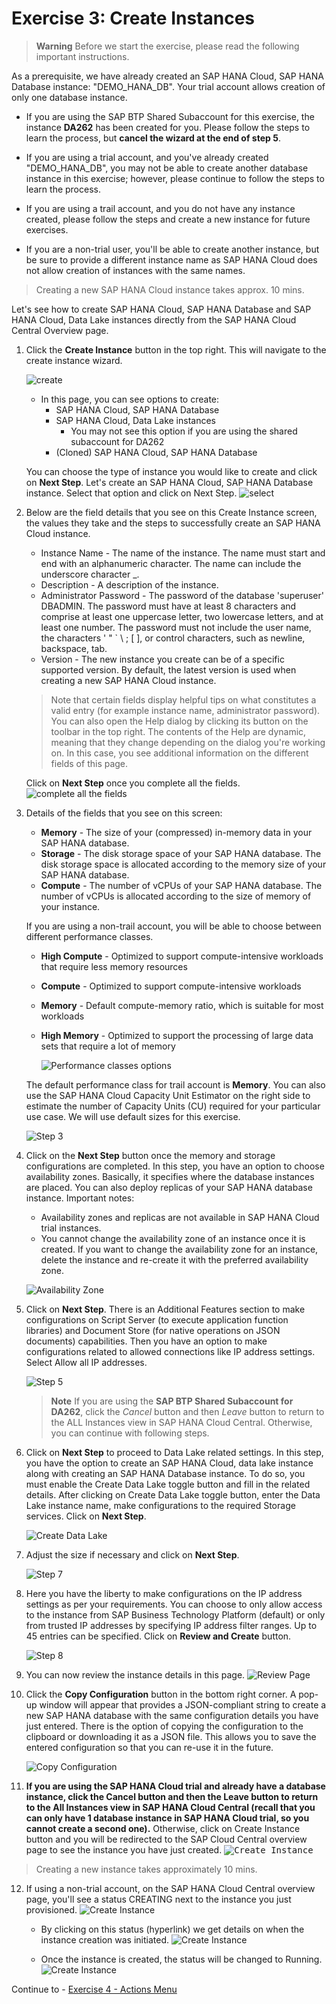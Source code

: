 # Exercise 3: Create Instances

> **Warning**
Before we start the exercise, please read the following important instructions.


As a prerequisite, we have already created an SAP HANA Cloud, SAP HANA Database instance: "DEMO_HANA_DB". Your trial account allows creation of only one database instance. 
* If you are using the SAP BTP Shared Subaccount for this exercise, the instance **DA262** has been created for you. Please follow the steps to learn the process, but **cancel the wizard at the end of step 5**. 

* If you are using a trial account, and you've already created "DEMO_HANA_DB", you may not be able to create another database instance in this exercise; however, please continue to follow the steps to learn the process.

* If you are using a trail account, and you do not have any instance created, please follow the steps and create a new instance for future exercises.

* If you are a non-trial user, you'll be able to create another instance, but be sure to provide a different instance name as SAP HANA Cloud does not allow creation of instances with the same names. 

> Creating a new SAP HANA Cloud instance takes approx. 10 mins.


Let's see how to create SAP HANA Cloud, SAP HANA Database and SAP HANA Cloud, Data Lake instances directly from the SAP HANA Cloud Central Overview page.

1. Click the **Create Instance** button in the top right. This will navigate to the create instance wizard.
   
   ![create](images/1.png)

   * In this page, you can see options to create:
     *  SAP HANA Cloud, SAP HANA Database
     *  SAP HANA Cloud, Data Lake instances 
        *  You may not see this option if you are using the shared subaccount for DA262
     *  (Cloned) SAP HANA Cloud, SAP HANA Database
     
    You can choose the type of instance you would like to create and click on **Next Step**. Let's create an SAP HANA Cloud, SAP HANA Database instance. Select that option and click on Next Step.
    ![select](images/2.png)

2. Below are the field details that you see on this Create Instance screen, the values they take and the steps to successfully create an SAP HANA Cloud instance.

   * Instance Name - The name of the instance. The name must start and end with an alphanumeric character. The name can include the underscore character _.
   * Description - A description of the instance.
   * Administrator Password - The password of the database 'superuser' DBADMIN. The password must have at least 8 characters and comprise at least one uppercase letter, two lowercase letters, and at least one number. The password must not include the user name, the characters ' " ` \ ; [ ], or control characters, such as newline, backspace, tab.
   * Version - The new instance you create can be of a specific supported version. By default, the latest version is used when creating a new SAP HANA Cloud instance.
    > Note that certain fields display helpful tips on what constitutes a valid entry (for example instance name, administrator password). You can also open the Help dialog by clicking its button on the toolbar in the top right. The contents of the Help are dynamic, meaning that they change depending on the dialog you're working on. In this case, you see additional information on the different fields of this page.


    Click on **Next Step** once you complete all the fields.
        ![complete all the fields](images/3.png)

3. Details of the fields that you see on this screen:

    * **Memory** - The size of your (compressed) in-memory data in your SAP HANA database.
    * **Storage** - The disk storage space of your SAP HANA database. The disk storage space is allocated according to the memory size of your SAP HANA database.
    * **Compute** - The number of vCPUs of your SAP HANA database. The number of vCPUs is allocated according to the size of memory of your instance.
  
   If you are using a non-trail account, you will be able to choose between different performance classes.
    * **High Compute** - Optimized to support compute-intensive workloads that require less memory resources
    * **Compute** - Optimized to support compute-intensive workloads
    *  **Memory** - Default compute-memory ratio, which is suitable for most workloads
    *  **High Memory** - Optimized to support the processing of large data sets that require a lot of memory
  
        ![Performance classes options](images/6.png)

   The default performance class for trail account is **Memory**. You can also use the SAP HANA Cloud Capacity Unit Estimator on the right side to estimate the number of Capacity Units (CU) required for your particular use case. We will use default sizes for this exercise.

   ![Step 3](images/4.png)

4. Click on the **Next Step** button once the memory and storage configurations are completed. In this step, you have an option to choose availability zones. Basically, it specifies where the database instances are placed. You can also deploy replicas of your SAP HANA database instance. Important notes:

    * Availability zones and replicas are not available in SAP HANA Cloud trial instances.
    * You cannot change the availability zone of an instance once it is created. If you want to change the availability zone for an instance, delete the instance and re-create it with the preferred availability zone.
    
    ![Availability Zone](images/5.png)

5. Click on **Next Step**. There is an Additional Features section to make configurations on Script Server (to execute application function libraries) and Document Store (for native operations on JSON documents) capabilities. Then you have an option to make configurations related to allowed connections like IP address settings. Select Allow all IP addresses.

    ![Step 5](images/7.png)

   > **Note**
   If you are using the **SAP BTP Shared Subaccount for DA262**, click the *Cancel* button and then *Leave* button to return to the ALL Instances view in SAP HANA Cloud Central. Otherwise, you can continue with following steps.


6. Click on **Next Step** to proceed to Data Lake related settings. In this step, you have the option to create an SAP HANA Cloud, data lake instance along with creating an SAP HANA Database instance. To do so, you must enable the Create Data Lake toggle button and fill in the related details. After clicking on Create Data Lake toggle button, enter the Data Lake instance name, make configurations to the required Storage services. Click on **Next Step**.
    
    ![Create Data Lake](images/8.png)

7. Adjust the size if necessary and click on **Next Step**.
    
    ![Step 7](images/9.png)

8. Here you have the liberty to make configurations on the IP address settings as per your requirements. You can choose to only allow access to the instance from SAP Business Technology Platform (default) or only from trusted IP addresses by specifying IP address filter ranges. Up to 45 entries can be specified. Click on **Review and Create** button.

     ![Step 8](images/10.png)

9. You can now review the instance details in this page.
    ![Review Page](images/11.png)

10. Click the **Copy Configuration** button in the bottom right corner. A pop-up window will appear that provides a JSON-compliant string to create a new SAP HANA database with the same configuration details you have just entered. There is the option of copying the configuration to the clipboard or downloading it as a JSON file. This allows you to save the entered configuration so that you can re-use it in the future.
    
    ![Copy Configuration](images/12.png)

11. **If you are using the SAP HANA Cloud trial and already have a database instance, click the Cancel button and then the Leave button to return to the All Instances view in SAP HANA Cloud Central (recall that you can only have 1 database instance in SAP HANA Cloud trial, so you cannot create a second one).** Otherwise, click on Create Instance button and you will be redirected to the SAP Cloud Central overview page to see the instance you have just created. 
    <kbd>
    ![Create Instance](images/13.png)
    </kbd>
    
> Creating a new instance takes approximately 10 mins.
    
    

12. If using a non-trial account, on the SAP HANA Cloud Central overview page, you'll see a status CREATING next to the instance you just provisioned. 
        ![Create Instance](images/14.png)

    * By clicking on this status (hyperlink) we get details on when the instance creation was initiated. 
     ![Create Instance](images/15.png)
    
    * Once the instance is created, the status will be changed to Running.
    ![Create Instance](images/16.png)
 

Continue to - [Exercise 4 - Actions Menu](../ex4-ActionsMenu/README.md)
